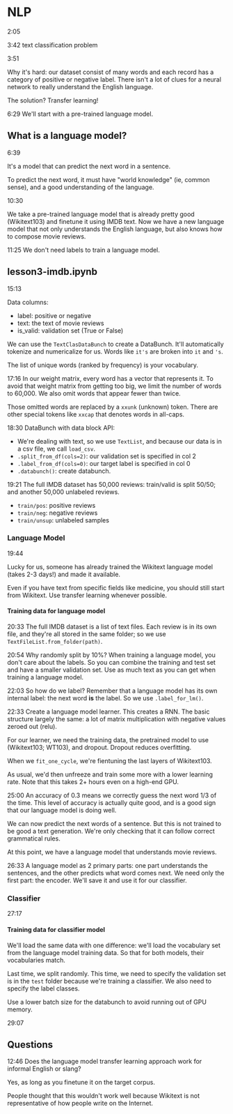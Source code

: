 # NLP

2:05

3:42 text classification problem

3:51

Why it's hard: our dataset consist of many words and each record has a category of positive or negative label. There isn't a lot of clues for a neural network to really understand the English language.

The solution? Transfer learning!

6:29 We'll start with a pre-trained language model.

## What is a language model?

6:39

It's a model that can predict the next word in a sentence.

To predict the next word, it must have "world knowledge" (ie, common sense), and a good understanding of the language.

10:30

We take a pre-trained language model that is already pretty good (Wikitext103) and finetune it using IMDB text. Now we have a new language model that not only understands the English language, but also knows how to compose movie reviews.

11:25 We don't need labels to train a language model. 

## lesson3-imdb.ipynb

15:13

Data columns:
- label: positive or negative
- text: the text of movie reviews
- is_valid: validation set (True or False)

We can use the `TextClasDataBunch` to create a DataBunch. It'll automatically tokenize and numericalize for us. Words like `it's` are broken into `it` and `'s`.

The list of unique words (ranked by frequency) is your vocabulary.

17:16 In our weight matrix, every word has a vector that represents it. To avoid that weight matrix from getting too big, we limit the number of words to 60,000. We also omit words that appear fewer than twice.

Those omitted words are replaced by a `xxunk` (unknown) token. There are other special tokens like `xxcap` that denotes words in all-caps.

18:30 DataBunch with data block API:
- We're dealing with text, so we use `TextList`, and because our data is in a csv file, we call `load_csv`.
- `.split_from_df(cols=2)`: our validation set is specified in col 2
- `.label_from_df(cols=0)`: our target label is specified in col 0
- `.databunch()`: create databunch.

19:21 The full IMDB dataset has 50,000 reviews: train/valid is split 50/50; and another 50,000 unlabeled reviews.
- `train/pos`: positive reviews
- `train/neg`: negative reviews
- `train/unsup`: unlabeled samples

### Language Model

19:44

Lucky for us, someone has already trained the Wikitext language model (takes 2-3 days!) and made it available.

Even if you have text from specific fields like medicine, you should still start from Wikitext. Use transfer learning whenever possible.

#### Training data for language model

20:33 The full IMDB dataset is a list of text files. Each review is in its own file, and they're all stored in the same folder; so we use `TextFileList.from_folder(path)`.

20:54 Why randomly split by 10%? When training a language model, you don't care about the labels. So you can combine the training and test set and have a smaller validation set. Use as much text as you can get when training a language model.

22:03 So how do we label? Remember that a language model has its own internal label: the next word **is** the label. So we use `.label_for_lm()`.

22:33 Create a language model learner. This creates a RNN. The basic structure largely the same: a lot of matrix multiplication with negative values zeroed out (relu).

For our learner, we need the training data, the pretrained model to use (Wikitext103; WT103), and dropout. Dropout reduces overfitting.

When we `fit_one_cycle`, we're fientuning the last layers of Wikitext103.

As usual, we'd then unfreeze and train some more with a lower learning rate. Note that this takes 2+ hours even on a high-end GPU.

25:00 An accuracy of 0.3 means we correctly guess the next word 1/3 of the time. This level of accuracy is actually quite good, and is a good sign that our language model is doing well.

We can now predict the next words of a sentence. But this is not trained to be good a text generation. We're only checking that it can follow correct grammatical rules.

At this point, we have a language model that understands movie reviews.

26:33 A language model as 2 primary parts: one part understands the sentences, and the other predicts what word comes next. We need only the first part: the encoder. We'll save it and use it for our classifier.

### Classifier

27:17

#### Training data for classifier model

We'll load the same data with one difference: we'll load the vocabulary set from the language model training data. So that for both models, their vocabularies match.

Last time, we split randomly. This time, we need to specify the validation set is in the `test` folder because we're training a classifier. We also need to specify the label classes.

Use a lower batch size for the databunch to avoid running out of GPU memory.

29:07

## Questions

12:46 Does the language model transfer learning approach work for informal English or slang?

Yes, as long as you finetune it on the target corpus.

People thought that this wouldn't work well because Wikitext is not representative of how people write on the Internet.

